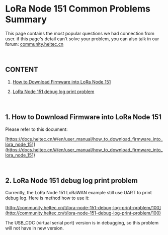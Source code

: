 # LoRa Node 151 Common Problems Summary

This page contains the most popular questions we had connection from user. if this page's detail can't solve your problem, you can also talk in our forum: [community.heltec.cn](http://community.heltec.cn/)

&nbsp;

## CONTENT

1. [How to Download Firmware into LoRa Node 151](#1.-How-to-Download-Firmware-into-LoRa-Node-151)

2. [LoRa Node 151 debug log print problem](#2.-LoRa-Node-151-debug-log-print-problem)

   &nbsp;

## 1. How to Download Firmware into LoRa Node 151

Please refer to this document:

[https://docs.heltec.cn/#/en/user_manual/how_to_download_firmware_into_lora_node_151](https://docs.heltec.cn/#/en/user_manual/how_to_download_firmware_into_lora_node_151)

&nbsp;

## 2. LoRa Node 151 debug log print problem

Currently, the LoRa Node 151 LoRaWAN example still use UART to print debug log. Here is method how to use it:

[http://community.heltec.cn/t/lora-node-151-debug-log-print-problem/100](http://community.heltec.cn/t/lora-node-151-debug-log-print-problem/100)

The USB_CDC (virtual serial port) version is in debugging, so this problem will not have in new version.



